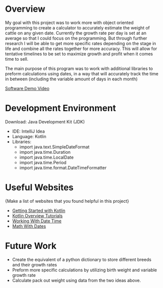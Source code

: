 # Overview


My goal with this project was to work more with object oriented programming to create a calculator to accurately estimate the weight of cattle on any given date. 
Currently the growth rate per day is set at an average so that I could focus on the programming. But through further research I will be able to get more specific rates depending on the stage in life and combine all the rates together for more accuracy. 
This will allow for tentative timelines to be set to maximize growth and profit when it comes time to sell.


The main purpose of this program was to work with additional libraries to preform calculations using dates, in a way that will accurately track the time in between (including the variable amount of days in each month)


[Software Demo Video](https://youtu.be/kehJ5fiPI3g)

# Development Environment

Download: Java Development Kit (JDK)
* IDE: IntelliJ Idea
* Language: Kotlin
* Libraries: 
  * import java.text.SimpleDateFormat
  * import java.time.Duration
  * import java.time.LocalDate
  * import java.time.Period
  * import java.time.format.DateTimeFormatter

# Useful Websites

{Make a list of websites that you found helpful in this project}
* [Getting Started with Kotlin](https://www.youtube.com/watch?v=Awsy_SNmFSE)
* [Kotlin Overview Tutorials](https://www.programiz.com/kotlin-programming)
* [Working With Date Time](https://stackoverflow.com/questions/47006254/how-to-get-current-local-date-and-time-in-kotlin)
* [Math With Dates](https://www.delftstack.com/howto/java/java-subtract-dates/#use-java.util.date-to-subtract-two-dates-in-java)
# Future Work


* Create the equivalent of a python dictionary to store different breeds and their growth rates
* Preform more specific calculations by utilizing birth weight and variable growth rate
* Calculate pack out weight using data from the two ideas above.